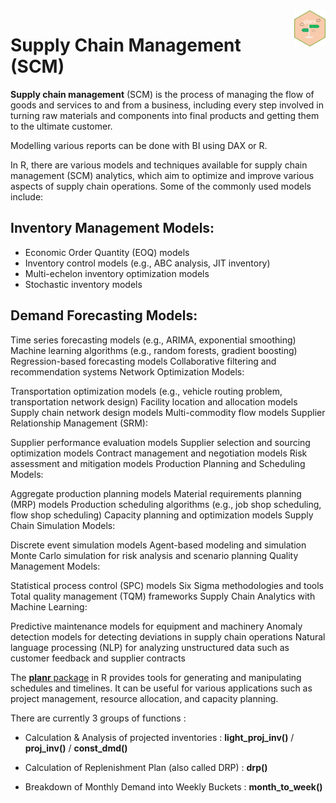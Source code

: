 <img src="/SCM/pic/planr.png" align="right" width="10%" />

# Supply Chain Management (SCM)

**Supply chain management** (SCM) is the process of managing the flow of goods and services to and from a business, including every step involved in turning raw materials and components into final products and getting them to the ultimate customer.

Modelling various reports can be done with BI using DAX or R.

In R, there are various models and techniques available for supply chain management (SCM) analytics, which aim to optimize and improve various aspects of supply chain operations. Some of the commonly used models include:

## Inventory Management Models:
- Economic Order Quantity (EOQ) models
- Inventory control models (e.g., ABC analysis, JIT inventory)
- Multi-echelon inventory optimization models
- Stochastic inventory models

## Demand Forecasting Models:
Time series forecasting models (e.g., ARIMA, exponential smoothing)
Machine learning algorithms (e.g., random forests, gradient boosting)
Regression-based forecasting models
Collaborative filtering and recommendation systems
Network Optimization Models:

Transportation optimization models (e.g., vehicle routing problem, transportation network design)
Facility location and allocation models
Supply chain network design models
Multi-commodity flow models
Supplier Relationship Management (SRM):

Supplier performance evaluation models
Supplier selection and sourcing optimization models
Contract management and negotiation models
Risk assessment and mitigation models
Production Planning and Scheduling Models:

Aggregate production planning models
Material requirements planning (MRP) models
Production scheduling algorithms (e.g., job shop scheduling, flow shop scheduling)
Capacity planning and optimization models
Supply Chain Simulation Models:

Discrete event simulation models
Agent-based modeling and simulation
Monte Carlo simulation for risk analysis and scenario planning
Quality Management Models:

Statistical process control (SPC) models
Six Sigma methodologies and tools
Total quality management (TQM) frameworks
Supply Chain Analytics with Machine Learning:

Predictive maintenance models for equipment and machinery
Anomaly detection models for detecting deviations in supply chain operations
Natural language processing (NLP) for analyzing unstructured data such as customer feedback and supplier contracts


The [**planr** package](https://github.com/nguyennico/planr) in R provides tools for generating and manipulating schedules and timelines. It can be useful for various applications such as project management, resource allocation, and capacity planning. 

There are currently 3 groups of functions :

-   Calculation & Analysis of projected inventories : **light_proj_inv()** / **proj_inv()** / **const_dmd()**

-   Calculation of Replenishment Plan (also called DRP) : **drp()**

-   Breakdown of Monthly Demand into Weekly Buckets : **month_to_week()**
